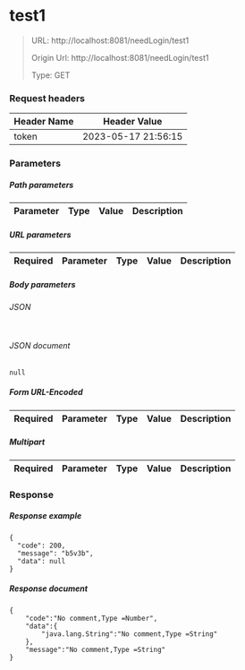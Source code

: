 # test1

> URL: http://localhost:8081/needLogin/test1
>
> Origin Url: http://localhost:8081/needLogin/test1
>
> Type: GET


### Request headers

|Header Name| Header Value|
|---------|------|
|token|2023-05-17 21:56:15|

### Parameters

##### Path parameters

| Parameter | Type | Value | Description |
|---------|------|------|------------|


##### URL parameters

|Required| Parameter | Type | Value | Description |
|---------|---------|------|------|------------|


##### Body parameters

###### JSON

```

```

###### JSON document

```
null
```


##### Form URL-Encoded
|Required| Parameter | Type | Value | Description |
|---------|---------|------|------|------------|


##### Multipart
|Required | Parameter | Type | Value | Description |
|---------|---------|------|------|------------|


### Response

##### Response example

```
{
  "code": 200,
  "message": "b5v3b",
  "data": null
}
```

##### Response document
```
{
	"code":"No comment,Type =Number",
	"data":{
		"java.lang.String":"No comment,Type =String"
	},
	"message":"No comment,Type =String"
}
```


